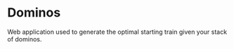 # Dominos

Web application used to generate the optimal starting train given your stack of dominos.
